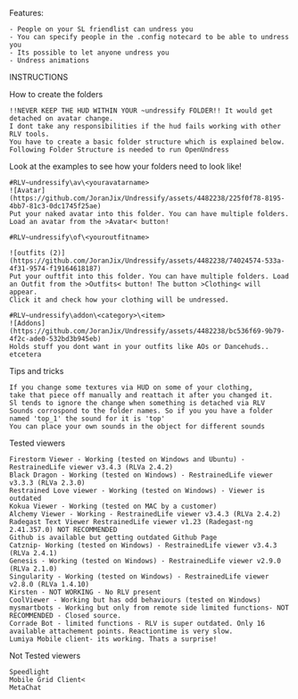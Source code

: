 Features:

    - People on your SL friendlist can undress you
    - You can specify people in the .config notecard to be able to undress you
    - Its possible to let anyone undress you
    - Undress animations

INSTRUCTIONS


How to create the folders

    !!NEVER KEEP THE HUD WITHIN YOUR ~undressify FOLDER!! It would get detached on avatar change.
    I dont take any responsibilities if the hud fails working with other RLV tools.
    You have to create a basic folder structure which is explained below.
    Following Folder Structure is needed to run OpenUndress

Look at the examples to see how your folders need to look like!

    #RLV~undressify\av\<youravatarname>
    ![Avatar](https://github.com/JoranJix/Undressify/assets/4482238/225f0f78-8195-4bb7-81c3-0dc1745f25ae)
    Put your naked avatar into this folder. You can have multiple folders. Load an avatar from the >Avatar< button!
    
    #RLV~undressify\of\<youroutfitname>
    
    ![outfits (2)](https://github.com/JoranJix/Undressify/assets/4482238/74024574-533a-4f31-9574-f19164618187)
    Put your ouftfit into this folder. You can have multiple folders. Load an Outfit from the >Outfits< button! The button >Clothing< will appear.
    Click it and check how your clothing will be undressed. 
    
    #RLV~undressify\addon\<category>\<item>
    ![Addons](https://github.com/JoranJix/Undressify/assets/4482238/bc536f69-9b79-4f2c-ade0-532bd3b945eb)
    Holds stuff you dont want in your outfits like AOs or Dancehuds.. etcetera


Tips and tricks

    If you change some textures via HUD on some of your clothing,
    take that piece off manually and reattach it after you changed it.
    Sl tends to ignore the change when something is detached via RLV
    Sounds corrospond to the folder names. So if you you have a folder named 'top_1' the sound for it is 'top'
    You can place your own sounds in the object for different sounds


Tested viewers

    Firestorm Viewer - Working (tested on Windows and Ubuntu) - RestrainedLife viewer v3.4.3 (RLVa 2.4.2)
    Black Dragon - Working (tested on Windows) - RestrainedLife viewer v3.3.3 (RLVa 2.3.0)
    Restrained Love viewer - Working (tested on Windows) - Viewer is outdated
    Kokua Viewer - Working (tested on MAC by a customer)
    Alchemy Viewer - Working - RestrainedLife viewer v3.4.3 (RLVa 2.4.2)
    Radegast Text Viewer RestrainedLife viewer v1.23 (Radegast-ng 2.41.357.0) NOT RECOMMENDED 
    Github is available but getting outdated Github Page
    Catznip- Working (tested on Windows) - RestrainedLife viewer v3.4.3 (RLVa 2.4.1)
    Genesis - Working (tested on Windows) - RestrainedLife viewer v2.9.0 (RLVa 2.1.0)
    Singularity - Working (tested on Windows) - RestrainedLife viewer v2.8.0 (RLVa 1.4.10)
    Kirsten - NOT WORKING - No RLV present
    CoolViewer - Working but has odd behaviours (tested on Windows)
    mysmartbots - Working but only from remote side limited functions- NOT RECOMMENDED - Closed source.
    Corrade Bot - limited functions - RLV is super outdated. Only 16 available attachement points. Reactiontime is very slow.
    Lumiya Mobile client- its working. Thats a surprise!

Not Tested viewers

    Speedlight
    Mobile Grid Client<
    MetaChat

